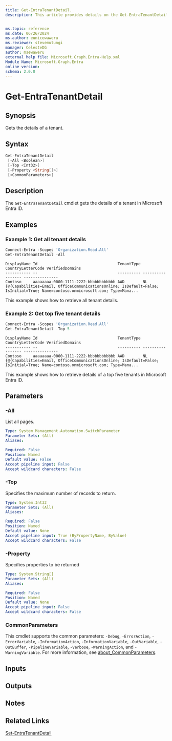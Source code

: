 ```yaml
---
title: Get-EntraTenantDetail.
description: This article provides details on the Get-EntraTenantDetail command.


ms.topic: reference
ms.date: 06/26/2024
ms.author: eunicewaweru
ms.reviewer: stevemutungi
manager: CelesteDG
author: msewaweru
external help file: Microsoft.Graph.Entra-Help.xml
Module Name: Microsoft.Graph.Entra
online version:
schema: 2.0.0
---
```


# Get-EntraTenantDetail

## Synopsis

Gets the details of a tenant.

## Syntax

```powershell
Get-EntraTenantDetail
 [-All <Boolean>]
 [-Top <Int32>]
 [-Property <String[]>]
 [<CommonParameters>]
```

## Description

The `Get-EntraTenantDetail` cmdlet gets the details of a tenant in Microsoft Entra ID.

## Examples

### Example 1: Get all tenant details

```powershell
Connect-Entra -Scopes 'Organization.Read.All' 
Get-EntraTenantDetail -All 
```

```Output
DisplayName Id                                   TenantType CountryLetterCode VerifiedDomains
----------- --                                   ---------- ----------------- ---------------
Contoso     aaaaaaaa-0000-1111-2222-bbbbbbbbbbbb AAD        NL                {@{Capabilities=Email, OfficeCommunicationsOnline; IsDefault=False; IsInitial=True; Name=contoso.onmicrosoft.com; Type=Mana...
```

This example shows how to retrieve all tenant details.

### Example 2: Get top five tenant details

```powershell
Connect-Entra -Scopes 'Organization.Read.All'
Get-EntraTenantDetail -Top 5
```

```Output
DisplayName Id                                   TenantType CountryLetterCode VerifiedDomains
----------- --                                   ---------- ----------------- ---------------
Contoso     aaaaaaaa-0000-1111-2222-bbbbbbbbbbbb AAD        NL                {@{Capabilities=Email, OfficeCommunicationsOnline; IsDefault=False; IsInitial=True; Name=contoso.onmicrosoft.com; Type=Mana...
```

This example shows how to retrieve details of a top five tenants in Microsoft Entra ID.

## Parameters

### -All

List all pages.

```yaml
Type: System.Management.Automation.SwitchParameter
Parameter Sets: (All)
Aliases:

Required: False
Position: Named
Default value: False
Accept pipeline input: False
Accept wildcard characters: False
```

### -Top

Specifies the maximum number of records to return.

```yaml
Type: System.Int32
Parameter Sets: (All)
Aliases:

Required: False
Position: Named
Default value: None
Accept pipeline input: True (ByPropertyName, ByValue)
Accept wildcard characters: False
```

### -Property

Specifies properties to be returned

```yaml
Type: System.String[]
Parameter Sets: (All)
Aliases:

Required: False
Position: Named
Default value: None
Accept pipeline input: False
Accept wildcard characters: False
```

### CommonParameters

This cmdlet supports the common parameters: `-Debug`, `-ErrorAction`, `-ErrorVariable`, `-InformationAction`, `-InformationVariable`, `-OutVariable`, `-OutBuffer`, `-PipelineVariable`, `-Verbose`, `-WarningAction`, and `-WarningVariable`. For more information, see [about_CommonParameters](https://go.microsoft.com/fwlink/?LinkID=113216).

## Inputs

## Outputs

## Notes

## Related Links

[Set-EntraTenantDetail](Set-EntraTenantDetail.md)
